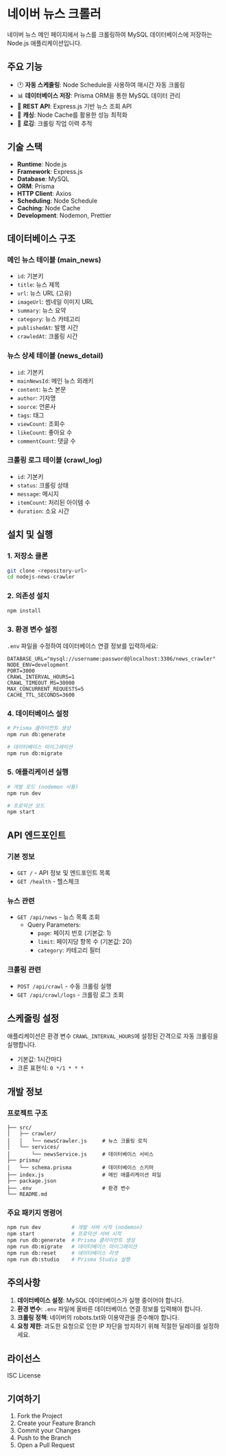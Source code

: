 # 네이버 뉴스 크롤러

네이버 뉴스 메인 페이지에서 뉴스를 크롤링하여 MySQL 데이터베이스에 저장하는 Node.js 애플리케이션입니다.

## 주요 기능

- 🕐 **자동 스케줄링**: Node Schedule을 사용하여 매시간 자동 크롤링
- 📊 **데이터베이스 저장**: Prisma ORM을 통한 MySQL 데이터 관리
- 🚀 **REST API**: Express.js 기반 뉴스 조회 API
- 💾 **캐싱**: Node Cache를 활용한 성능 최적화
- 📝 **로깅**: 크롤링 작업 이력 추적

## 기술 스택

- **Runtime**: Node.js
- **Framework**: Express.js
- **Database**: MySQL
- **ORM**: Prisma
- **HTTP Client**: Axios
- **Scheduling**: Node Schedule
- **Caching**: Node Cache
- **Development**: Nodemon, Prettier

## 데이터베이스 구조

### 메인 뉴스 테이블 (main_news)

- `id`: 기본키
- `title`: 뉴스 제목
- `url`: 뉴스 URL (고유)
- `imageUrl`: 썸네일 이미지 URL
- `summary`: 뉴스 요약
- `category`: 뉴스 카테고리
- `publishedAt`: 발행 시간
- `crawledAt`: 크롤링 시간

### 뉴스 상세 테이블 (news_detail)

- `id`: 기본키
- `mainNewsId`: 메인 뉴스 외래키
- `content`: 뉴스 본문
- `author`: 기자명
- `source`: 언론사
- `tags`: 태그
- `viewCount`: 조회수
- `likeCount`: 좋아요 수
- `commentCount`: 댓글 수

### 크롤링 로그 테이블 (crawl_log)

- `id`: 기본키
- `status`: 크롤링 상태
- `message`: 메시지
- `itemCount`: 처리된 아이템 수
- `duration`: 소요 시간

## 설치 및 실행

### 1. 저장소 클론

```bash
git clone <repository-url>
cd nodejs-news-crawler
```

### 2. 의존성 설치

```bash
npm install
```

### 3. 환경 변수 설정

`.env` 파일을 수정하여 데이터베이스 연결 정보를 입력하세요:

```env
DATABASE_URL="mysql://username:password@localhost:3306/news_crawler"
NODE_ENV=development
PORT=3000
CRAWL_INTERVAL_HOURS=1
CRAWL_TIMEOUT_MS=30000
MAX_CONCURRENT_REQUESTS=5
CACHE_TTL_SECONDS=3600
```

### 4. 데이터베이스 설정

```bash
# Prisma 클라이언트 생성
npm run db:generate

# 데이터베이스 마이그레이션
npm run db:migrate
```

### 5. 애플리케이션 실행

```bash
# 개발 모드 (nodemon 사용)
npm run dev

# 프로덕션 모드
npm start
```

## API 엔드포인트

### 기본 정보

- `GET /` - API 정보 및 엔드포인트 목록
- `GET /health` - 헬스체크

### 뉴스 관련

- `GET /api/news` - 뉴스 목록 조회
  - Query Parameters:
    - `page`: 페이지 번호 (기본값: 1)
    - `limit`: 페이지당 항목 수 (기본값: 20)
    - `category`: 카테고리 필터

### 크롤링 관련

- `POST /api/crawl` - 수동 크롤링 실행
- `GET /api/crawl/logs` - 크롤링 로그 조회

## 스케줄링 설정

애플리케이션은 환경 변수 `CRAWL_INTERVAL_HOURS`에 설정된 간격으로 자동 크롤링을 실행합니다.

- 기본값: 1시간마다
- 크론 표현식: `0 */1 * * *`

## 개발 정보

### 프로젝트 구조

```
├── src/
│   ├── crawler/
│   │   └── newsCrawler.js     # 뉴스 크롤링 로직
│   └── services/
│       └── newsService.js     # 데이터베이스 서비스
├── prisma/
│   └── schema.prisma          # 데이터베이스 스키마
├── index.js                   # 메인 애플리케이션 파일
├── package.json
├── .env                       # 환경 변수
└── README.md
```

### 주요 패키지 명령어

```bash
npm run dev          # 개발 서버 시작 (nodemon)
npm start            # 프로덕션 서버 시작
npm run db:generate  # Prisma 클라이언트 생성
npm run db:migrate   # 데이터베이스 마이그레이션
npm run db:reset     # 데이터베이스 리셋
npm run db:studio    # Prisma Studio 실행
```

## 주의사항

1. **데이터베이스 설정**: MySQL 데이터베이스가 실행 중이어야 합니다.
2. **환경 변수**: `.env` 파일에 올바른 데이터베이스 연결 정보를 입력해야 합니다.
3. **크롤링 정책**: 네이버의 robots.txt와 이용약관을 준수해야 합니다.
4. **요청 제한**: 과도한 요청으로 인한 IP 차단을 방지하기 위해 적절한 딜레이를 설정하세요.

## 라이선스

ISC License

## 기여하기

1. Fork the Project
2. Create your Feature Branch
3. Commit your Changes
4. Push to the Branch
5. Open a Pull Request
